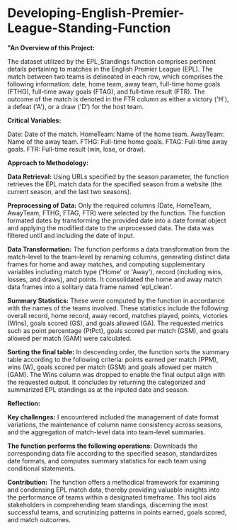 # Developing-English-Premier-League-Standing-Function

**"An Overview of this Project:** 
    
The dataset utilized by the EPL_Standings function comprises pertinent details pertaining to matches 
in the English Premier League (EPL). The match between two teams is delineated in each row, which 
comprises the following information: date, home team, away team, full-time home goals (FTHG), full-time
away goals (FTAG), and full-time result (FTR). The outcome of the match is denoted in the FTR column 
as either a victory ('H'), a defeat ('A'), or a draw ('D') for the host team.

**Critical Variables:**

Date: Date of the match.
HomeTeam: Name of the home team.
AwayTeam: Name of the away team.
FTHG: Full-time home goals.
FTAG: Full-time away goals.
FTR: Full-time result (win, lose, or draw).

**Approach to Methodology:**

**Data Retrieval:** Using URLs specified by the season parameter, the function retrieves the EPL match data
for the specified season from a website (the current season, and the last two seasons).

**Preprocessing of Data:** Only the required columns (Date, HomeTeam, AwayTeam, FTHG, FTAG, FTR) were 
selected by the function.
The function formated dates by transforming the provided date into a date format object and applying the
modified date to the unprocessed data.
The data was filtered until and including the date of input.

**Data Transformation:** The function performs a data transformation from the match-level to the team-level
by renaming columns, generating distinct data frames for home and away matches, and computing 
supplementary variables including match type ('Home' or 'Away'), record (including wins, losses, and 
draws), and points.
It consolidated the home and away match data frames into a solitary data frame named 'epl_clean'.

**Summary Statistics:** These were computed by the function in accordance with the names of the teams involved. 
These statistics include the following: overall record, home record, away record, matches played, 
points, victories (Wins), goals scored (GS), and goals allowed (GA).
The requested metrics such as point percentage (PtPct), goals scored per match (GSM), and goals allowed
per match (GAM) were calculated.

**Sorting the final table:** In descending order, the function sorts the summary table according to the following criteria: points 
earned per match (PPM), wins (W), goals scored per match (GSM) and goals allowed per match (GAM).
The Wins column was dropped to enable the final output align with the requested output.
It concludes by returning the categorized and summarized EPL standings as at the inputed date and season.

**Reflection:**

**Key challenges:** I encountered included the management of date format variations, the maintenance of 
column name consistency across seasons, and the aggregation of match-level data into team-level 
summaries.

**The function performs the following operations:** Downloads the corresponding data file according to 
the specified season, standardizes date formats, and computes summary statistics for each team using
conditional statements.

**Contribution:** The function offers a methodical framework for examining and condensing EPL match data,
thereby providing valuable insights into the performance of teams within a designated timeframe. 
This tool aids stakeholders in comprehending team standings, discerning the most successful teams, 
and scrutinizing patterns in points earned, goals scored, and match outcomes.
